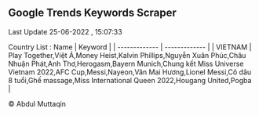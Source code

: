 

## Google Trends Keywords Scraper 
 
Last Update 25-06-2022 , 15:07:33

Country List :
 Name  | Keyword |
| ------------- | ------------- |
| VIETNAM | Play Together,Việt Á,Money Heist,Kalvin Phillips,Nguyễn Xuân Phúc,Châu Nhuận Phát,Anh Thơ,Herogasm,Bayern Munich,Chung kết Miss Universe Vietnam 2022,AFC Cup,Messi,Nayeon,Văn Mai Hương,Lionel Messi,Cô dâu 8 tuổi,Ghế massage,Miss International Queen 2022,Hougang United,Pogba |



© Abdul Muttaqin 
